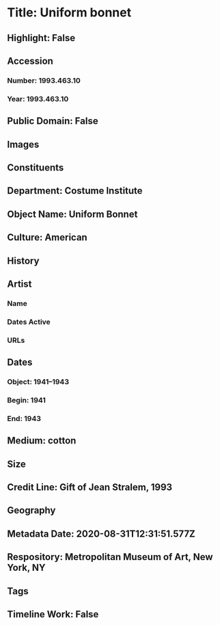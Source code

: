 # Title: Uniform bonnet
## Highlight: False
## Accession
### Number: 1993.463.10
### Year: 1993.463.10
## Public Domain: False
## Images
## Constituents
## Department: Costume Institute
## Object Name: Uniform Bonnet
## Culture: American
## History
## Artist
### Name
### Dates Active
### URLs
## Dates
### Object: 1941–1943
### Begin: 1941
### End: 1943
## Medium: cotton
## Size
## Credit Line: Gift of Jean Stralem, 1993
## Geography
## Metadata Date: 2020-08-31T12:31:51.577Z
## Respository: Metropolitan Museum of Art, New York, NY
## Tags
## Timeline Work: False